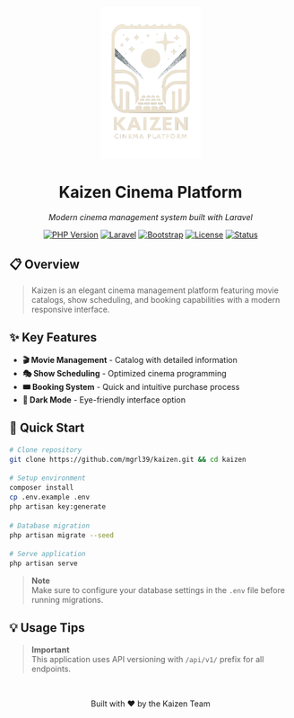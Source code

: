 <div align="center">
  <img src="public/assets/images/kaizen_logo_transparent.png" width="180" alt="Kaizen">
  <h1>Kaizen Cinema Platform</h1>
  <p><em>Modern cinema management system built with Laravel</em></p>

[![PHP Version](https://img.shields.io/badge/PHP-8.1%2B-8892BF?style=flat-square&logo=php)](https://php.net)
[![Laravel](https://img.shields.io/badge/Laravel-10.x-FF2D20?style=flat-square&logo=laravel)](https://laravel.com)
[![Bootstrap](https://img.shields.io/badge/Bootstrap-5.x-7952B3?style=flat-square&logo=bootstrap)](https://getbootstrap.com)
[![License](https://img.shields.io/badge/License-MIT-green?style=flat-square)](LICENSE)
[![Status](https://img.shields.io/badge/Status-Development-blue?style=flat-square)]()

</div>

## 📋 Overview

> Kaizen is an elegant cinema management platform featuring movie catalogs, show scheduling, and booking capabilities with a modern responsive interface.

## ✨ Key Features

-   **🎬 Movie Management** - Catalog with detailed information
-   **🎭 Show Scheduling** - Optimized cinema programming
-   **🎟️ Booking System** - Quick and intuitive purchase process
-   **🌙 Dark Mode** - Eye-friendly interface option

## 🚀 Quick Start

```bash
# Clone repository
git clone https://github.com/mgrl39/kaizen.git && cd kaizen

# Setup environment
composer install
cp .env.example .env
php artisan key:generate

# Database migration
php artisan migrate --seed

# Serve application
php artisan serve
```

> **Note**  
> Make sure to configure your database settings in the `.env` file before running migrations.

## 💡 Usage Tips

> **Important**  
> This application uses API versioning with `/api/v1/` prefix for all endpoints.

<div align="center">
  <br>
  <p>Built with ❤️ by the Kaizen Team</p>
</div>
